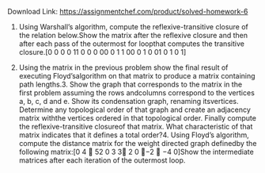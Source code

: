 Download Link: https://assignmentchef.com/product/solved-homework-6
<br>
1. Using Warshall’s algorithm, compute the reflexive-transitive closure of the relation below.Show the matrix after the reflexive closure and then after each pass of the outermost for loopthat computes the transitive closure.[0 0 0 0 11 0 0 0 00 0 1 1 00 0 1 0 01 0 1 0 1]

2. Using the matrix in the previous problem show the final result of executing Floyd’salgorithm on that matrix to produce a matrix containing path lengths.3. Show the graph that corresponds to the matrix in the first problem assuming the rows andcolumns correspond to the vertices a, b, c, d and e. Show its condensation graph, renaming itsvertices. Determine any topological order of that graph and create an adjacency matrix withthe vertices ordered in that topological order. Finally compute the reflexive-transitive closureof that matrix. What characteristic of that matrix indicates that it defines a total order?4. Using Floyd’s algorithm, compute the distance matrix for the weight directed graph definedby the following matrix:[0 4  52 0 3 3 2 0 −2  −4 0]Show the intermediate matrices after each iteration of the outermost loop.